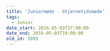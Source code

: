 ```yaml
---
title: 'Juniormøde - Stjernetidsmøde'
tags:
  - Junior
date_start: 2016-05-03T17:00:00
date_end: 2016-05-03T19:00:00
old_id: 5895
---
```

